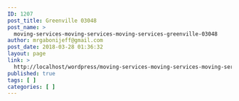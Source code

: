```yaml
---
ID: 1207
post_title: Greenville 03048
post_name: >
  moving-services-moving-services-moving-services-greenville-03048
author: mrgabonijeff@gmail.com
post_date: 2018-03-28 01:36:32
layout: page
link: >
  http://localhost/wordpress/moving-services-moving-services-moving-services-greenville-03048/
published: true
tags: [ ]
categories: [ ]
---
```

